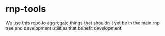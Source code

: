 
# rnp-tools

We use this repo to aggregate things that shouldn't yet be in the main
rnp tree and development utilities that benefit development.
